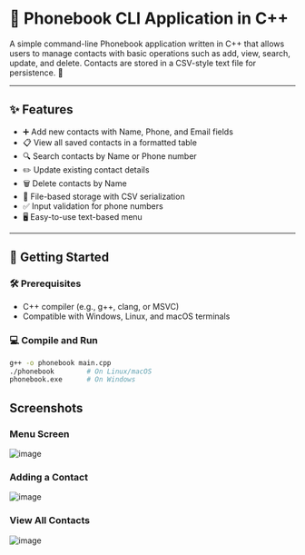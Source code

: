 # 📒 Phonebook CLI Application in C++

A simple command-line Phonebook application written in C++ that allows users to manage contacts with basic operations such as add, view, search, update, and delete. Contacts are stored in a CSV-style text file for persistence. 📂

---

## ✨ Features

- ➕ Add new contacts with Name, Phone, and Email fields  
- 📋 View all saved contacts in a formatted table  
- 🔍 Search contacts by Name or Phone number  
- ✏️ Update existing contact details  
- 🗑️ Delete contacts by Name  
- 💾 File-based storage with CSV serialization  
- ✅ Input validation for phone numbers  
- 🖥️ Easy-to-use text-based menu  

---

## 🚀 Getting Started

### 🛠️ Prerequisites

- C++ compiler (e.g., g++, clang, or MSVC)  
- Compatible with Windows, Linux, and macOS terminals  

### 💻 Compile and Run

```bash
g++ -o phonebook main.cpp
./phonebook        # On Linux/macOS
phonebook.exe      # On Windows
```

## Screenshots

### Menu Screen

![image](https://github.com/user-attachments/assets/87c64cf4-2fde-4008-bd33-f846bd01d426)

### Adding a Contact

![image](https://github.com/user-attachments/assets/4960a987-f8f9-4c02-a48b-c20e63a441fa)

### View All Contacts

![image](https://github.com/user-attachments/assets/fb3995c3-b992-4adc-ba93-1d5955619a32)



